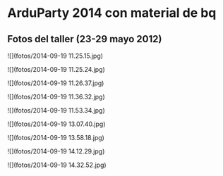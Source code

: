 # ArduParty 2014 con material de bq


Fotos del taller (23-29 mayo 2012)
--

![](fotos/2014-09-19 11.25.15.jpg)  

![](fotos/2014-09-19 11.25.24.jpg)  

![](fotos/2014-09-19 11.26.37.jpg)  

![](fotos/2014-09-19 11.36.32.jpg)  

![](fotos/2014-09-19 11.53.34.jpg)  

![](fotos/2014-09-19 13.07.40.jpg)  

![](fotos/2014-09-19 13.58.18.jpg)  

![](fotos/2014-09-19 14.12.29.jpg)  

![](fotos/2014-09-19 14.32.52.jpg)  


